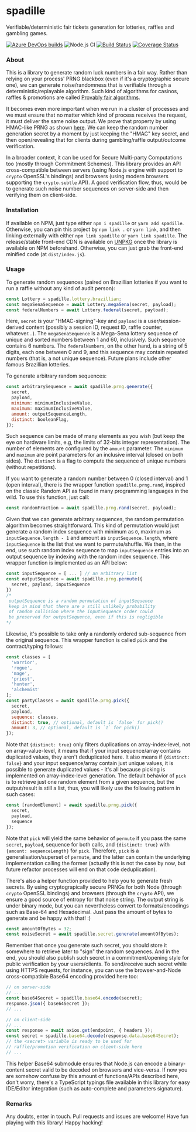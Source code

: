 # spadille

Verifiable/deterministic fair tickets generation for lotteries, raffles and gambling games.

[![Azure DevOps builds](https://img.shields.io/azure-devops/build/marcoonroad/207dab13-7b85-4ce0-a62d-9af3ea14f98d/2?label=azure%20devops&logo=azure-devops)](https://dev.azure.com/marcoonroad/marcoonroad/_build?definitionId=2&_a=summary)
![Node.js CI](https://github.com/marcoonroad/spadille/workflows/Node.js%20CI/badge.svg)
[![Build Status](https://travis-ci.com/marcoonroad/spadille.svg?branch=master)](https://travis-ci.com/marcoonroad/spadille)
[![Coverage Status](https://coveralls.io/repos/github/marcoonroad/spadille/badge.svg?branch=master)](https://coveralls.io/github/marcoonroad/spadille?branch=master)

### About

This is a library to generate random luck numbers in a fair way. Rather than relying
on your process' PRNG blackbox (even if it's a cryptographic secure one), we can generate
noise/randomness that is verifiable through a deterministic/replayable algorithm. Such
kind of algorithms for casinos, raffles & promotions are called [Provably fair algorithms][1].

It becomes even more important when we run in a cluster of processes and we must ensure
that no matter which kind of process receives the request, it must deliver the same noise
output. We prove that property by using HMAC-like PRNG as shown [here][2]. We can keep
the random number generation secret by a moment by just keeping the "HMAC" key secret, and
then open/revealing that for clients during gambling/raffle output/outcome verification.

In a broader context, it can be used for Secure Multi-party Computations too (mostly through
Commitment Schemes). This library provides an API cross-compatible between servers (using Node.js
engine with support to `crypto` OpenSSL's bindings) and browsers (using modern browsers supporting
the `crypto.subtle` API). A good verification flow, thus, would be to generate such noise number
sequences on server-side and then verifying them on client-side.

### Installation

If available on NPM, just type either `npm i spadille` or `yarn add spadille`. Otherwise,
you can pin this project by `npm link .` or `yarn link`, and then linking externally with
either `npm link spadille` or `yarn link spadille`. The release/stable front-end CDN is
available on [UNPKG][3] once the library is available on NPM beforehand. Otherwise, you can just
grab the front-end minified code (at `dist/index.js`).

### Usage

To generate random sequences (paired on Brazillian lotteries if you want to run a raffle without
any kind of audit person):

```javascript
const Lottery = spadille.lottery.brazillian;
const megaSenaSequence = await Lottery.megaSena(secret, payload);
const federalNumbers = await Lottery.federal(secret, payload);
```

Here, `secret` is your "HMAC-signing"-key and `payload` is a user/session-derived content (possibly
a session ID, request ID, raffle counter, whatever...). The `megaSenaSequence` is a Mega-Sena lottery
sequence of unique and sorted numbers between 1 and 60, inclusively. Such sequence contains 6 numbers.
The `federalNumbers`, on the other hand, is a string of 5 digits, each one between 0 and 9, and this
sequence may contain repeated numbers (that is, a not unique sequence). Future plans include other famous Brazillian lotteries.

To generate arbitrary random sequences:

```javascript
const arbitrarySequence = await spadille.prng.generate({
  secret,
  payload,
  minimum: minimumInclusiveValue,
  maximum: maximumInclusiveValue,
  amount: outputSequenceLength,
  distinct: booleanFlag,
});
```

Such sequence can be made of many elements as you wish (but keep the eye on hardware limits, e.g,
the limits of 32-bits integer representation). The number of elements are configured by the `amount`
parameter. The `minimum` and `maximum` are point parameters for an inclusive interval (closed on
both sides). The `distinct` is a flag to compute the sequence of unique numbers (without repetitions).

If you want to generate a random number between 0 (closed interval) and 1 (open interval), there
is the wrapper function `spadille.prng.rand`, inspired on the classic Random API as found in
many programming languages in the wild. To use this function, just call:

```javascript
const randomFraction = await spadille.prng.rand(secret, payload);
```

Given that we can generate arbitrary sequences, the random permutation algorithm becomes
straightforward. This kind of permutation would just generate a random index sequence with
minimum as `0`, maximum as `inputSequence.length - 1` and amount as `inputSequence.length`,
where `inputSequence` is the list that we want to permute/shuffle. We then, in the end, use
such random index sequence to map `inputSequence` entries into an output sequence by indexing
with the random index sequence. This wrapper function is implemented as an API below:

```javascript
const inputSequence = [ ... ] // an arbitrary list
const outputSequence = await spadille.prng.permute({
  secret, payload, inputSequence
})
/*
 outputSequence is a random permutation of inputSequence
 keep in mind that there are a still unlikely probability
 of random collision where the inputSequence order could
 be preserved for outputSequence, even if this is negligible
*/
```

Likewise, it's possible to take only a randomly ordered sub-sequence from the
original sequence. This wrapper function is called `pick` and the contract/typing
follows:

```javascript
const classes = [
  'warrior',
  'rogue',
  'mage',
  'priest',
  'hunter',
  'alchemist'
];
const partyClasses = await spadille.prng.pick({
  secret,
  payload,
  sequence: classes,
  distinct: true, // optional, default is `false` for pick()
  amount: 3, // optional, default is `1` for pick()
});
```

Note that `{distinct: true}` only filters duplications on array-index-level, not
on array-value-level, it means that if your input sequence/array contains duplicated
values, they aren't deduplicated here. It also means if `{distinct: false}` and your
input sequence/array contain just unique values, it is possible to generate duplicated
values - it's all because picking is implemented on array-index-level generation.
The default behavior of `pick` is to retrieve just one random element from a given
sequence, but the output/result is still a list, thus, you will likely use the
following pattern in such cases:

```javascript
const [randomElement] = await spadille.prng.pick({
  secret,
  payload,
  sequence
});
```

Note that `pick` will yield the same behavior of `permute` if you pass the same
`secret`, `payload`, sequence for both calls, and `{distinct: true}` with
`{amount: sequenceLength}` for `pick`. Therefore, `pick` is a generalisation/superset
of `permute`, and the latter can contain the underlying implementation calling the
former (actually this is not the case by now, but future refactor processes will end
on that code deduplication).

There's also a helper function provided to help you to generate fresh secrets.
By using cryptograpically secure PRNGs for both Node (through `crypto` OpenSSL
bindings) and browsers (through the `crypto` API), we ensure a good source of
entropy for that noise string. The output string is under binary mode, but you
can nevertheless convert to formats/encodings such as Base-64 and Hexadecimal.
Just pass the amount of bytes to generate and be happy with that! :)

```javascript
const amountOfBytes = 32;
const noiseSecret = await spadille.secret.generate(amountOfBytes);
```

Remember that once you generate such secret, you should store it somewhere
to retrieve later to "sign" the random sequences. And in the end, you should
also publish such secret in a commitment/opening style for public verification
by your users/clients. To send/receive such secret while using HTTPS requests, for
instance, you can use the browser-and-Node cross-compatible Base64 encoding provided
here too:

```javascript
// on server-side
// ...
const base64Secret = spadille.base64.encode(secret);
response.json({ base64Secret });
// ...

// on client-side
// ...
const response = await axios.get(endpoint, { headers });
const secret = spadille.base64.decode(response.data.base64Secret);
// the <secret> variable is ready to be used for
// raffle/promotion verification on client-side here
// ...
```

This helper Base64 submodule ensures that Node.js can encode a binary-content secret
valid to be decoded on browsers and vice-versa. If now you are somehow confuse by this
amount of functions/APIs described here, don't worry, there's a TypeScript typings
file available in this library for easy IDE/Editor integration (such as
auto-complete and parameters signature).


### Remarks

Any doubts, enter in touch.
Pull requests and issues are welcome! Have fun playing with this library! Happy hacking!

[1]: https://en.wikipedia.org/wiki/Provably_fair
[2]: https://cryptogambling.org/whitepapers/provably-fair-algorithms.pdf
[3]: https://unpkg.com/spadille/dist/index.js
